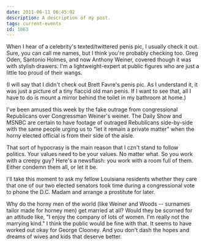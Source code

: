```yaml
---
date: 2011-06-11 06:45:02
description: A description of my post.
tags: current-events
id: 1063
---
```

When I hear of a celebrity's texted/twittered penis pic, I usually check it out.  Sure, you can call me names, but I think you're probably checking too.  Greg Oden, Santonio Holmes, and now Anthony Weiner, covered though it was with stylish drawers.  I'm a lightweight-expert at public figures who are just a little too proud of their wangs.

(I will say that I didn't check out Brett Favre's penis pic.  As I understand it, it was just a picture of a tiny flaccid old man penis.  If I want to see that, all I have to do is mount a mirror behind the toilet in my bathroom at home.)
<!--more-->
I've been amused this week by the fake outrage from congressional Republicans over Congressman Weiner's weiner.  The Daily Show and MSNBC are certain to have footage of outraged Rebublicans side-by-side with the same people urging us to "let it remain a private matter" when the horny elected official is from their side of the aisle.

That sort of hypocrasy is the main reason that I czn't stand to follow politics.  Your values need to be your values.  No matter what.  So you work with a creepy guy?  Here's a newsflash:  you work with a room full of them.  Either condemn them all, or let it be.

I'll take this moment to ask my fellow Louisiana residents whether they care that one of our two elected senators took time during a congressional vote to phone the D.C. Madam and arrange a prostitute for later.

Why do the horny men of the world (like Weiner and Woods -- surnames tailor made for horney men) get married at all?  Would they be scorned for an attitude like, "I enjoy the company of lots of women.  I'm really not the marrying kind."  I think the public would be fine with that.  It seems to have worked out okay for George Clooney.  And you don't dash the hopes and dreams of wives and kids that deserve better.

